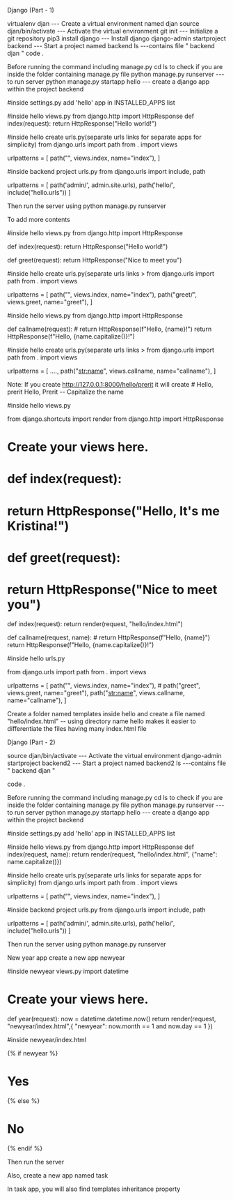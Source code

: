 Django (Part - 1)

virtualenv djan --- Create a virtual environment named djan
source djan/bin/activate --- Activate the virtual environment
git init --- Initialize a git repository
pip3 install django --- Install django
django-admin startproject backend --- Start a project named backend
ls
---contains file " backend  djan "
code .

Before running the command including manage.py 
cd <projectname>
ls 
to check if you are inside the folder containing manage.py file
python manage.py runserver --- to run server
python manage.py startapp hello --- create a django app within the project backend

#inside settings.py
add 'hello' app in INSTALLED_APPS list 

#inside hello views.py
from django.http import HttpResponse
def index(request):
    return HttpResponse("Hello world!")

#inside hello create urls.py(separate urls links for separate apps for simplicity)
from django.urls import path
from . import views

urlpatterns = [
    path("", views.index, name="index"),
]

#inside backend project urls.py
from django.urls import include, path

urlpatterns = [
    path('admin/', admin.site.urls),
    path('hello/', include("hello.urls"))
]

Then run the server using
python manage.py runserver

To add more contents

#inside hello views.py
from django.http import HttpResponse

def index(request):
    return HttpResponse("Hello world!")

def greet(request):
    return HttpResponse("Nice to meet you")

#inside hello create urls.py(separate urls links >
from django.urls import path
from . import views

urlpatterns = [
    path("", views.index, name="index"),
    path("greet/", views.greet, name="greet"), 
]

#inside hello views.py
from django.http import HttpResponse

def callname(request):
    # return HttpResponse(f"Hello, {name}!")
    return HttpResponse(f"Hello, {name.capitalize()}!")


#inside hello create urls.py(separate urls links >
from django.urls import path
from . import views

urlpatterns = [
    ....,
    path("<str:name>", views.callname, name="callname"),
]

Note: If you create http://127.0.0.1:8000/hello/prerit
it will create
	# Hello, prerit
	Hello, Prerit -- Capitalize the name

#inside hello views.py

from django.shortcuts import render
from django.http import HttpResponse

# Create your views here.
# def index(request):
#     return HttpResponse("Hello, It's me Kristina!")

# def greet(request):
#     return HttpResponse("Nice to meet you")

def index(request):
    return render(request, "hello/index.html")

def callname(request, name):
    # return HttpResponse(f"Hello, {name}")
    return HttpResponse(f"Hello, {name.capitalize()}!")


#inside hello urls.py

from django.urls import path
from . import views

urlpatterns = [
    path("", views.index, name="index"),
    # path("greet", views.greet, name="greet"),
    path("<str:name>", views.callname, name="callname"),
]

Create a folder named templates inside hello
and create a file named "hello/index.html" -- using directory name hello makes it easier to differentiate the files having many index.html file

Django (Part - 2)

source djan/bin/activate --- Activate the virtual environment
django-admin startproject backend2 --- Start a project named backend2
ls
---contains file " backend  djan "

code .

Before running the command including manage.py 
cd <projectname>
ls 
to check if you are inside the folder containing manage.py file
python manage.py runserver --- to run server
python manage.py startapp hello --- create a django app within the project backend

#inside settings.py
add 'hello' app in INSTALLED_APPS list 

#inside hello views.py
from django.http import HttpResponse
def index(request, name):
    return render(request, "hello/index.html", {"name": name.capitalize()})

#inside hello create urls.py(separate urls links for separate apps for simplicity)
from django.urls import path
from . import views

urlpatterns = [
    path("", views.index, name="index"),
]

#inside backend project urls.py
from django.urls import include, path

urlpatterns = [
    path('admin/', admin.site.urls),
    path('hello/', include("hello.urls"))
]

Then run the server using
python manage.py runserver

New year app
create a new app newyear

#inside newyear views.py
import datetime

# Create your views here.
def year(request):
    now = datetime.datetime.now()
    return render(request, "newyear/index.html",{
        "newyear": now.month == 1 and now.day == 1
        })
        
#inside newyear/index.html
<!DOCTYPE html>
<html lang="en">
<head>
    <meta charset="UTF-8">
    <meta name="viewport" content="width=device-width, initial-scale=1.0">
    <title>newyear</title>
</head>
<body>
    {% if newyear %}
        <h1>Yes</h1>
    {% else %}
        <h1>No</h1>
    {% endif %}
</body>
</html>

Then run the server

Also, create a new app named task

In task app, you will also find templates inheritance property



